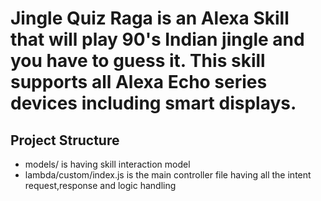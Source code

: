 # Jingle Quiz Raga is an Alexa Skill that will play 90's Indian jingle and you have to guess it. This skill supports all Alexa Echo series devices including smart displays.

## Project Structure</b>

* models/ is having skill interaction model
* lambda/custom/index.js is the main controller file having all the intent request,response and logic handling

